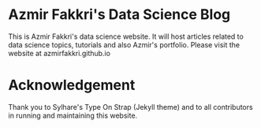 # Azmir Fakkri's Data Science Blog

This is Azmir Fakkri's data science website. It will host articles related to data science topics, tutorials and also Azmir's portfolio.  Please visit the website at azmirfakkri.github.io 

# Acknowledgement
Thank you to Sylhare's Type On Strap (Jekyll theme) and to all contributors in running and maintaining this website.
